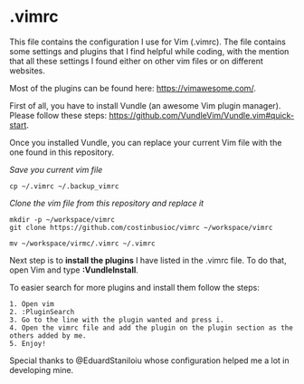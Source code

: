 # .vimrc

This file contains the configuration I use for Vim (.vimrc). The file contains some settings and plugins that I find helpful while coding, with the mention that all these settings I found either on other vim files or on different websites.

Most of the plugins can be found here: https://vimawesome.com/.


First of all, you have to install Vundle (an awesome Vim plugin manager). Please follow these steps: https://github.com/VundleVim/Vundle.vim#quick-start.

Once you installed Vundle, you can replace your current Vim file with the one found in this repository.

*Save you current vim file*
```
cp ~/.vimrc ~/.backup_vimrc
```

*Clone the vim file from this repository and replace it*
```
mkdir -p ~/workspace/vimrc
git clone https://github.com/costinbusioc/vimrc ~/workspace/vimrc

mv ~/workspace/virmc/.vimrc ~/.vimrc
```

Next step is to **install the plugins** I have listed in the .vimrc file.
To do that, open Vim and type **:VundleInstall**.

To easier search for more plugins and install them follow the steps:
```
1. Open vim
2. :PluginSearch
3. Go to the line with the plugin wanted and press i.
4. Open the vimrc file and add the plugin on the plugin section as the others added by me.
5. Enjoy!
```

Special thanks to @EduardStaniloiu whose configuration helped me a lot in developing mine.
